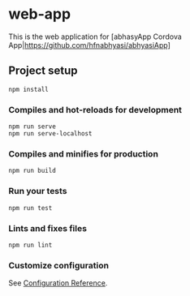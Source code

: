 # web-app
This is the web application for [abhasyApp Cordova App|https://github.com/hfnabhyasi/abhyasiApp]

## Project setup
```
npm install
```

### Compiles and hot-reloads for development
```
npm run serve
npm run serve-localhost
```

### Compiles and minifies for production
```
npm run build
```

### Run your tests
```
npm run test
```

### Lints and fixes files
```
npm run lint
```

### Customize configuration
See [Configuration Reference](https://cli.vuejs.org/config/).
